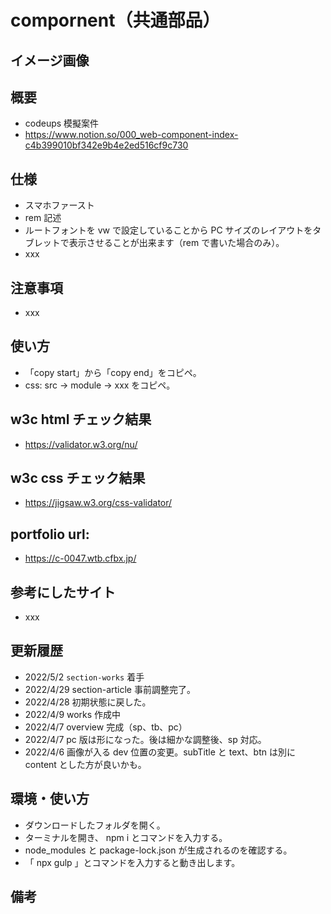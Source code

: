 # compornent（共通部品）

## イメージ画像

## 概要

- codeups 模擬案件
- https://www.notion.so/000_web-component-index-c4b399010bf342e9b4e2ed516cf9c730

## 仕様

- スマホファースト
- rem 記述
- ルートフォントを vw で設定していることから PC サイズのレイアウトをタブレットで表示させることが出来ます（rem で書いた場合のみ）。
- xxx

## 注意事項

- xxx

## 使い方

- 「copy start」から「copy end」をコピペ。
- css: src -> module -> xxx をコピペ。

## w3c html チェック結果

- https://validator.w3.org/nu/

## w3c css チェック結果

- https://jigsaw.w3.org/css-validator/

## portfolio url:

- https://c-0047.wtb.cfbx.jp/

## 参考にしたサイト

- xxx

## 更新履歴

- 2022/5/2 `section-works` 着手
- 2022/4/29 section-article 事前調整完了。
- 2022/4/28 初期状態に戻した。
- 2022/4/9 works 作成中
- 2022/4/7 overview 完成（sp、tb、pc）
- 2022/4/7 pc 版は形になった。後は細かな調整後、sp 対応。
- 2022/4/6 画像が入る dev 位置の変更。subTitle と text、btn は別に content とした方が良いかも。

## 環境・使い方

- ダウンロードしたフォルダを開く。
- ターミナルを開き、 npm i とコマンドを入力する。
- node_modules と package-lock.json が生成されるのを確認する。
- 「 npx gulp 」とコマンドを入力すると動き出します。

## 備考
